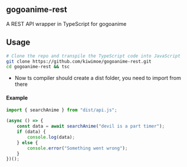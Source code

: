 ## gogoanime-rest
A REST API wrapper in TypeScript for gogoanime

## Usage
```sh
# Clone the repo and transpile the TypeScript code into JavaScript
git clone https://github.com/kiwimoe/gogoanime-rest.git
cd gogoanime-rest && tsc
```
- Now ts compiler should create a dist folder, you need to import from there

#### Example
```js
import { searchAnime } from "dist/api.js";

(async () => {
    const data = await searchAnime("devil is a part timer");
    if (data) {
        console.log(data);
    } else {
        console.error("Something went wrong");
    }
})();
```
